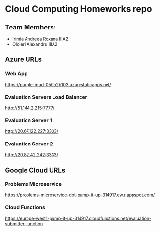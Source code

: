 
# Cloud Computing Homeworks repo

## Team Members:

- Irimia Andreea Roxana IIIA2
- Oloieri Alexandru IIIA2

## Azure URLs

### Web App

https://purple-mud-050b2b103.azurestaticapps.net/

### Evaluation Servers Load Balancer

http://51.144.2.215:7777/

### Evaluation Server 1

http://20.67.122.227:3333/

### Evaluation Server 2

http://20.82.42.242:3333/

## Google Cloud URLs

### Problems Microservice

https://problems-microservice-dot-pump-it-up-314917.ew.r.appspot.com/

### Cloud Functions

https://europe-west1-pump-it-up-314917.cloudfunctions.net/evaluation-submitter-function
